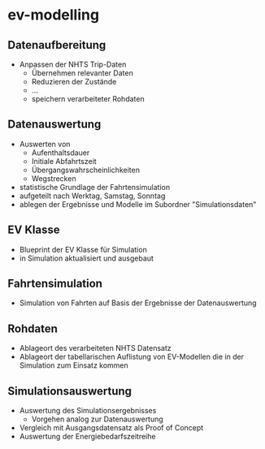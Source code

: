 # ev-modelling

## Datenaufbereitung

 - Anpassen der NHTS Trip-Daten
	 - Übernehmen relevanter Daten
	 - Reduzieren der Zustände
	 - ...
	 - speichern verarbeiteter Rohdaten

## Datenauswertung

- Auswerten von 
	- Aufenthaltsdauer
	- Initiale Abfahrtszeit
	- Übergangswahrscheinlichkeiten
	- Wegstrecken
- statistische Grundlage der Fahrtensimulation
- aufgeteilt nach Werktag, Samstag, Sonntag
- ablegen der Ergebnisse und Modelle im Subordner "Simulationsdaten"

## EV Klasse

- Blueprint der EV Klasse für Simulation
- in Simulation aktualisiert und ausgebaut

## Fahrtensimulation

- Simulation von Fahrten auf Basis der Ergebnisse der Datenauswertung

## Rohdaten 

- Ablageort des verarbeiteten NHTS Datensatz
- Ablageort der tabellarischen Auflistung von EV-Modellen die in der Simulation zum Einsatz kommen

## Simulationsauswertung

- Auswertung des Simulationsergebnisses 
	- Vorgehen analog zur Datenauswertung
- Vergleich mit Ausgangsdatensatz als Proof of Concept
- Auswertung der Energiebedarfszeitreihe
